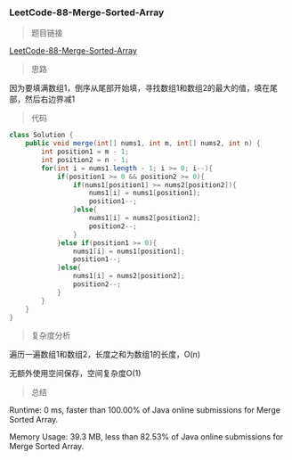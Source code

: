 ### LeetCode-88-Merge-Sorted-Array

> 题目链接

[LeetCode-88-Merge-Sorted-Array](https://leetcode.com/problems/merge-sorted-array/)

> 思路

因为要填满数组1，倒序从尾部开始填，寻找数组1和数组2的最大的值，填在尾部，然后右边界减1

> 代码

```java
class Solution {
    public void merge(int[] nums1, int m, int[] nums2, int n) {
        int position1 = m - 1;
        int position2 = n - 1;
        for(int i = nums1.length - 1; i >= 0; i--){
            if(position1 >= 0 && position2 >= 0){
                if(nums1[position1] >= nums2[position2]){
                    nums1[i] = nums1[position1];
                    position1--;
                }else{
                    nums1[i] = nums2[position2];
                    position2--;
                }
            }else if(position1 >= 0){
                nums1[i] = nums1[position1];
                position1--;
            }else{
                nums1[i] = nums2[position2];
                position2--;
            }
        }
    }
}
```

> 复杂度分析

遍历一遍数组1和数组2，长度之和为数组1的长度，O(n)

无额外使用空间保存，空间复杂度O(1)

> 总结

Runtime: 0 ms, faster than 100.00% of Java online submissions for Merge Sorted Array.

Memory Usage: 39.3 MB, less than 82.53% of Java online submissions for Merge Sorted Array.
